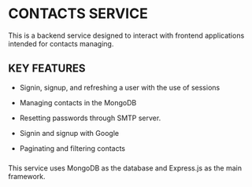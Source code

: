 # CONTACTS SERVICE
This is a backend service designed to interact with frontend applications intended for contacts managing.

## KEY FEATURES

* Signin, signup, and refreshing a user with the use of sessions

* Managing contacts in the MongoDB

* Resetting passwords through SMTP server.

* Signin and signup with Google

* Paginating and filtering contacts

###

This service uses MongoDB as the database and Express.js as the main framework.

